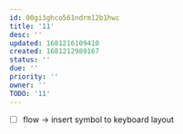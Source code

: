 ```yaml
---
id: 00gi3ghco561ndrm12b1hwc
title: '11'
desc: ''
updated: 1681216109410
created: 1681212989167
status: ''
due: ''
priority: ''
owner: ''
TODO: '11'
---
```


- [ ] flow -> insert symbol to keyboard layout
